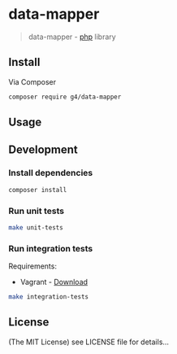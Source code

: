data-mapper
======

> data-mapper - [php](http://php.net) library

## Install
Via Composer

```sh
composer require g4/data-mapper
```

## Usage

## Development

### Install dependencies

```sh
composer install
```

### Run unit tests

```sh
make unit-tests
```

### Run integration tests

Requirements:
* Vagrant - [Download](https://www.vagrantup.com/downloads.html)


```sh
make integration-tests
```

## License

(The MIT License)
see LICENSE file for details...
